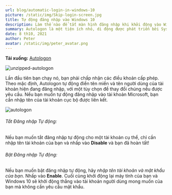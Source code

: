 ```yaml
---
url: blog/automatic-login-in-windows-10
picture: /static/img/Skip-login-screen.jpg
title: Tự động đăng nhập vào Windows 10
description: Làm thế nào để tắt màn hình đăng nhập khi khởi động vào Windows 10? Cũng có khi bạn muốn bật đăng nhập tự động để tiết kiệm thời gian nhập mật khẩu mỗi khi bật máy tính.
summary: Autologon là một tiện ích nhỏ, di động được phát triển bởi SysInternals giúp công việc thiết lập đăng nhập tự động của Windows trở nên đơn giản hơn. Sau khi bạn đã tải xuống, hãy giải nén nó và chạy tệp thực thi.
date: 8 th10, 2021
author: Peter
avatar: /static/img/peter_avatar.png
---
```

**Tải xuống:** [Autologon](https://docs.microsoft.com/en-us/sysinternals/downloads/autologon)

![unzipped-autologon](/static/img/unzipped-autologon.png)

Lần đầu tiên bạn chạy nó, bạn phải chấp nhận các điều khoản cấp phép. Theo mặc định, Autologon tự động điền tên miền và tên người dùng của tài khoản hiện đang đăng nhập, với một tùy chọn để thay đổi chúng nếu được yêu cầu. Nếu bạn muốn tự động đăng nhập vào tài khoản Microsoft, bạn cần nhập tên của tài khoản cục bộ được liên kết.

![autologon](/static/img/autologon.png)

###### Tắt Đăng nhập Tự động:
Nếu bạn muốn tắt đăng nhập tự động cho một tài khoản cụ thể, chỉ cần nhập tên tài khoản của bạn và nhấp vào **Disable** và bạn đã hoàn tất!

###### Bật Đăng nhập Tự động:
Nếu bạn muốn bật đăng nhập tự động, hãy *nhập tên tài khoản và mật khẩu của bạn*. Nhấp vào **Enable**. Cuối cùng khởi động lại máy tính của bạn và Windows 10 sẽ khởi động thẳng vào tài khoản người dùng mong muốn của bạn mà không cần yêu cầu mật khẩu.